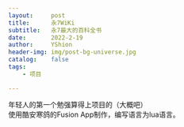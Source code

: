 ```yaml
---
layout:     post
title:      永7WiKi
subtitle:   永7最大的百科全书
date:       2022-2-19
author:     YShion
header-img: img/post-bg-universe.jpg
catalog:    false
tags:
    - 项目

---
```

年轻人的第一个勉强算得上项目的（大概吧）   
使用酷安寒鸽的Fusion App制作，编写语言为lua语言。
